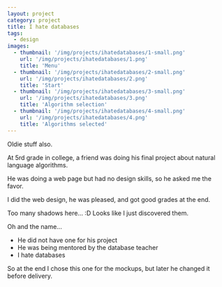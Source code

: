 ```yaml
---
layout: project
category: project
title: I hate databases
tags:
  - design
images:
  - thumbnail: '/img/projects/ihatedatabases/1-small.png'
    url: '/img/projects/ihatedatabases/1.png'
    title: 'Menu'
  - thumbnail: '/img/projects/ihatedatabases/2-small.png'
    url: '/img/projects/ihatedatabases/2.png'
    title: 'Start'
  - thumbnail: '/img/projects/ihatedatabases/3-small.png'
    url: '/img/projects/ihatedatabases/3.png'
    title: 'Algorithm selection'
  - thumbnail: '/img/projects/ihatedatabases/4-small.png'
    url: '/img/projects/ihatedatabases/4.png'
    title: 'Algorithms selected'
---
```


Oldie stuff also.

At 5rd grade in college, a friend was doing his final project about natural
language algorithms.

He was doing a web page but had no design skills, so he asked me the favor.

I did the web design, he was pleased, and got good grades at the end.

Too many shadows here... :D Looks like I just discovered them.

Oh and the name... 

* He did not have one for his project
* He was being mentored by the database teacher
* I hate databases

So at the end I chose this one for the mockups, but later he changed it before
delivery.
